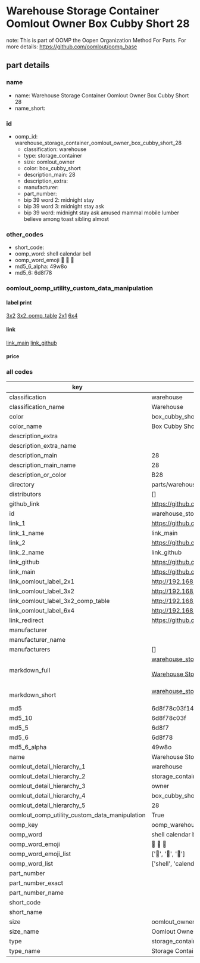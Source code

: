# Warehouse Storage Container Oomlout Owner Box Cubby Short 28  

note: This is part of OOMP the Oopen Organization Method For Parts. For more details: https://github.com/oomlout/oomp_base

##  part details
  







### name
* name: Warehouse Storage Container Oomlout Owner Box Cubby Short 28
* name_short: 
### id
* oomp_id: warehouse_storage_container_oomlout_owner_box_cubby_short_28
  * classification: warehouse
  * type: storage_container
  * size: oomlout_owner
  * color: box_cubby_short
  * description_main: 28
  * description_extra: 
  * manufacturer: 
  * part_number: 
  * bip 39 word 2: midnight stay
  * bip 39 word 3: midnight stay ask
  * bip 39 word: midnight stay ask amused mammal mobile lumber believe among toast sibling almost

### other_codes
* short_code: 
* oomp_word: shell calendar bell
* oomp_word_emoji :shell: :calendar: :bell:
* md5_6_alpha: 49w8o
* md5_6: 6d8f78






### oomlout_oomp_utility_custom_data_manipulation
#### label print
[3x2](http://192.168.1.245:1112/?label=oomp%2049w8o)
[3x2_oomp_table](http://192.168.1.108:1112/?label=oomp%2049w8o)
[2x1](http://192.168.1.242:1112/?label=oomp%2049w8o)
[6x4](http://192.168.1.55:1112/?label=oomp%2049w8o)    

#### link

[link_main](https://github.com/oomlout/oomlout_oomp_version_1_messy/tree/main/parts/warehouse_storage_container_oomlout_owner_box_cubby_short_28) [link_github](https://github.com/oomlout/oomlout_oomp_version_1_messy/tree/main/parts/warehouse_storage_container_oomlout_owner_box_cubby_short_28)                             

#### price







### all codes 
| key | value |  
| --- | --- |  
| classification | warehouse |  
| classification_name | Warehouse |  
| color | box_cubby_short |  
| color_name | Box Cubby Short |  
| description_extra |  |  
| description_extra_name |  |  
| description_main | 28 |  
| description_main_name | 28 |  
| description_or_color | B28 |  
| directory | parts/warehouse_storage_container_oomlout_owner_box_cubby_short_28 |  
| distributors | [] |  
| github_link | https://github.com/oomlout/oomlout_oomp_part_src/tree/main/parts/warehouse_storage_container_oomlout_owner_box_cubby_short_28 |  
| id | warehouse_storage_container_oomlout_owner_box_cubby_short_28 |  
| link_1 | https://github.com/oomlout/oomlout_oomp_version_1_messy/tree/main/parts/warehouse_storage_container_oomlout_owner_box_cubby_short_28 |  
| link_1_name | link_main |  
| link_2 | https://github.com/oomlout/oomlout_oomp_version_1_messy/tree/main/parts/warehouse_storage_container_oomlout_owner_box_cubby_short_28 |  
| link_2_name | link_github |  
| link_github | https://github.com/oomlout/oomlout_oomp_version_1_messy/tree/main/parts/warehouse_storage_container_oomlout_owner_box_cubby_short_28 |  
| link_main | https://github.com/oomlout/oomlout_oomp_version_1_messy/tree/main/parts/warehouse_storage_container_oomlout_owner_box_cubby_short_28 |  
| link_oomlout_label_2x1 | http://192.168.1.242:1112/?label=oomp%2049w8o |  
| link_oomlout_label_3x2 | http://192.168.1.245:1112/?label=oomp%2049w8o |  
| link_oomlout_label_3x2_oomp_table | http://192.168.1.108:1112/?label=oomp%2049w8o |  
| link_oomlout_label_6x4 | http://192.168.1.55:1112/?label=oomp%2049w8o |  
| link_redirect | https://github.com/oomlout/oomlout_oomp_version_1_messy/tree/main/parts/warehouse_storage_container_oomlout_owner_box_cubby_short_28 |  
| manufacturer |  |  
| manufacturer_name |  |  
| manufacturers | [] |  
| markdown_full | [warehouse_storage_container_oomlout_owner_box_cubby_short_28](none)<br>[](none)<br>[Warehouse Storage Container Oomlout Owner Box Cubby Short 28](none)<br><br> |  
| markdown_short | [warehouse_storage_container_oomlout_owner_box_cubby_short_28](none)<br><br> |  
| md5 | 6d8f78c03f14b09e39c350821ab53c63 |  
| md5_10 | 6d8f78c03f |  
| md5_5 | 6d8f7 |  
| md5_6 | 6d8f78 |  
| md5_6_alpha | 49w8o |  
| name | Warehouse Storage Container Oomlout Owner Box Cubby Short 28 |  
| oomlout_detail_hierarchy_1 | warehouse |  
| oomlout_detail_hierarchy_2 | storage_container |  
| oomlout_detail_hierarchy_3 | owner |  
| oomlout_detail_hierarchy_4 | box_cubby_short |  
| oomlout_detail_hierarchy_5 | 28 |  
| oomlout_oomp_utility_custom_data_manipulation | True |  
| oomp_key | oomp_warehouse_storage_container_oomlout_owner_box_cubby_short_28 |  
| oomp_word | shell calendar bell |  
| oomp_word_emoji | :shell: :calendar: :bell: |  
| oomp_word_emoji_list | [':shell:', ':calendar:', ':bell:'] |  
| oomp_word_list | ['shell', 'calendar', 'bell'] |  
| part_number |  |  
| part_number_exact |  |  
| part_number_name |  |  
| short_code |  |  
| short_name |  |  
| size | oomlout_owner |  
| size_name | Oomlout Owner |  
| type | storage_container |  
| type_name | Storage Container |  
